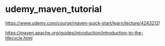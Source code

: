 # udemy_maven_tutorial
https://www.udemy.com/course/maven-quick-start/learn/lecture/4243212!

https://maven.apache.org/guides/introduction/introduction-to-the-lifecycle.html
